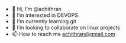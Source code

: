 - 👋 Hi, I’m @achithran
- 👀 I’m interested in DEVOPS
- 🌱 I’m currently learning git
- 💞️ I’m looking to collaborate on linux projects
- 📫 How to reach me achithran@gmail.com

<!---
achithran/achithran is a ✨ special ✨ repository because its `README.md` (this file) appears on your GitHub profile.
You can click the Preview link to take a look at your changes.
--->
